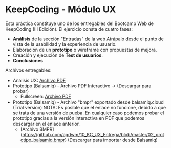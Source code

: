 # KeepCoding - Módulo UX

Esta práctica constituye uno de los entregables del Bootcamp Web de KeepCoding (III Edición). 
El ejercicio consta de cuatro fases:

- **Análisis** de la sección "Entradas" de la web Atrápalo desde el punto de vista de la usabilidad y la experiencia de usuario.
- Elaboración de un **prototipo** o wireframe con propuestas de mejora.
- Creación y ejecución de **Test de usuarios**.
- **Conclusiones**

Archivos entregables:

- Análisis UX: [Archivo PDF](https://github.com/agdwm/10_KC_UX_Entrega/blob/master/00_analisis_ux_atrapalo.pdf)
- Prototipo (Balsamiq) - Archivo PDF Interactivo -> (Descargar para probar)
	- Fullscreen: [Archivo PDF](https://github.com/agdwm/10_KC_UX_Entrega/blob/master/01_prototipo_atrapalo_fullscreen.pdf)
- Prototipo (Balsamiq) - Archivo "bmpr" exportado desde balsamiq.cloud (Trial version)
NOTA: Es posible que el enlace no funcione, debido a que se trata de una versión de pueba. En cualquier caso podemos probar el prototipo gracias a la versión interactiva en PDF que podemos descargar en el enlace anterior.
	- [Archivo BMPR] (https://github.com/agdwm/10_KC_UX_Entrega/blob/master/02_prototipo_balsamiq.bmpr) (Descargar para importar desde Balsamiq)
